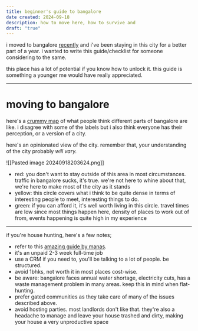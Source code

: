 ```yaml
---
title: beginner's guide to bangalore
date created: 2024-09-18
description: how to move here, how to survive and
draft: "true"
---
```

i moved to bangalore [recently](https://x.com/sidbing/status/1817945864704258514) and i've been staying in this city for a better part of a year. i wanted to write this guide/checklist for someone considering to the same.

this place has a lot of potential if you know how to unlock it. this guide is something a younger me would have really appreciated.

---

# moving to bangalore

here's a [crummy map](https://hoodmaps.com/bengaluru-neighborhood-map) of what people think different parts of bangalore are like. i disagree with some of the labels but i also think everyone has their perception, or a version of a city.

here's an opinionated view of the city. remember that, your understanding of the city probably *will vary.* 

![[Pasted image 20240918203624.png]]

- red: you don't want to stay outside of this area in most circumstances. traffic in bangalore sucks, it's true. we're not here to whine about that, we're here to make most of the city as it stands
- yellow: this circle covers what i think to be quite dense in terms of interesting people to meet, interesting things to do. 
- green: if you can afford it, it's well worth living in this circle. travel times are low since most things happen here, density of places to work out of from, events happening is quite high in my experience
---
if you're house hunting, here's a few notes;
- refer to this [amazing guide by manas](https://manassaloi.com/2021/01/03/ultimate-house-hunting.html).
- it's an unpaid 2-3 week full-time job
- use a CRM if you need to, you'll be talking to a lot of people. be structured.
- avoid 1bhks, not worth it in most places cost-wise.
- be aware: bangalore faces annual water shortage, electricity cuts, has a waste management problem in many areas. keep this in mind when flat-hunting.
- prefer gated communities as they take care of many of the issues described above.
- avoid hosting parties. most landlords don't like that. they're also a headache to manage and leave your house trashed and dirty, making your house a very unproductive space
